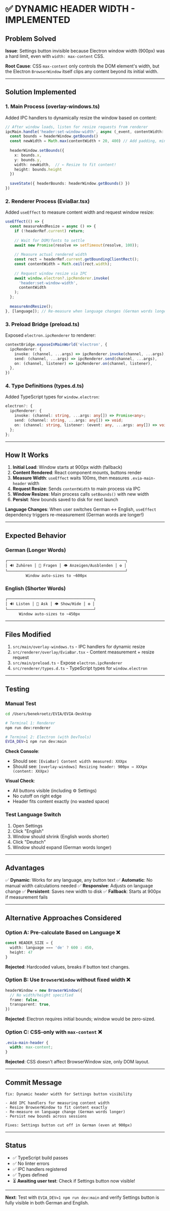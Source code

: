 # ✅ **DYNAMIC HEADER WIDTH - IMPLEMENTED**

## **Problem Solved**

**Issue**: Settings button invisible because Electron window width (900px) was a hard limit, even with `width: max-content` CSS.

**Root Cause**: CSS `max-content` only controls the DOM element's width, but the Electron `BrowserWindow` itself clips any content beyond its initial width.

---

## **Solution Implemented**

### **1. Main Process (overlay-windows.ts)**

Added IPC handlers to dynamically resize the window based on content:

```typescript
// After window loads, listen for resize requests from renderer
ipcMain.handle('header:set-window-width', async (_event, contentWidth: number) => {
  const bounds = headerWindow.getBounds()
  const newWidth = Math.max(contentWidth + 20, 400) // Add padding, min 400px
  
  headerWindow.setBounds({
    x: bounds.x,
    y: bounds.y,
    width: newWidth,  // ← Resize to fit content!
    height: bounds.height
  })
  
  saveState({ headerBounds: headerWindow.getBounds() })
})
```

### **2. Renderer Process (EviaBar.tsx)**

Added `useEffect` to measure content width and request window resize:

```typescript
useEffect(() => {
  const measureAndResize = async () => {
    if (!headerRef.current) return;
    
    // Wait for DOM/fonts to settle
    await new Promise(resolve => setTimeout(resolve, 100));
    
    // Measure actual rendered width
    const rect = headerRef.current.getBoundingClientRect();
    const contentWidth = Math.ceil(rect.width);
    
    // Request window resize via IPC
    await window.electron?.ipcRenderer.invoke(
      'header:set-window-width',
      contentWidth
    );
  };
  
  measureAndResize();
}, [language]); // Re-measure when language changes (German words longer!)
```

### **3. Preload Bridge (preload.ts)**

Exposed `electron.ipcRenderer` to renderer:

```typescript
contextBridge.exposeInMainWorld('electron', {
  ipcRenderer: {
    invoke: (channel, ...args) => ipcRenderer.invoke(channel, ...args),
    send: (channel, ...args) => ipcRenderer.send(channel, ...args),
    on: (channel, listener) => ipcRenderer.on(channel, listener),
  },
})
```

### **4. Type Definitions (types.d.ts)**

Added TypeScript types for `window.electron`:

```typescript
electron?: {
  ipcRenderer: {
    invoke: (channel: string, ...args: any[]) => Promise<any>;
    send: (channel: string, ...args: any[]) => void;
    on: (channel: string, listener: (event: any, ...args: any[]) => void) => void;
  };
};
```

---

## **How It Works**

1. **Initial Load**: Window starts at 900px width (fallback)
2. **Content Rendered**: React component mounts, buttons render
3. **Measure Width**: `useEffect` waits 100ms, then measures `.evia-main-header` width
4. **Request Resize**: Sends `contentWidth` to main process via IPC
5. **Window Resizes**: Main process calls `setBounds()` with new width
6. **Persist**: New bounds saved to disk for next launch

**Language Changes**: When user switches German ↔ English, `useEffect` dependency triggers re-measurement (German words are longer!)

---

## **Expected Behavior**

### **German (Longer Words)**

```
┌────────────────────────────────────────────────────┐
│ 🔊 Zuhören │ 💬 Fragen │ 👁 Anzeigen/Ausblenden │ ⚙️ │
└────────────────────────────────────────────────────┘
         Window auto-sizes to ~600px
```

### **English (Shorter Words)**

```
┌──────────────────────────────────────┐
│ 🔊 Listen │ 💬 Ask │ 👁 Show/Hide │ ⚙️ │
└──────────────────────────────────────┘
      Window auto-sizes to ~450px
```

---

## **Files Modified**

1. `src/main/overlay-windows.ts` - IPC handlers for dynamic resize
2. `src/renderer/overlay/EviaBar.tsx` - Content measurement + resize request
3. `src/main/preload.ts` - Expose `electron.ipcRenderer`
4. `src/renderer/types.d.ts` - TypeScript types for `window.electron`

---

## **Testing**

### **Manual Test**

```bash
cd /Users/benekroetz/EVIA/EVIA-Desktop

# Terminal 1: Renderer
npm run dev:renderer

# Terminal 2: Electron (with DevTools)
EVIA_DEV=1 npm run dev:main
```

**Check Console**:
- Should see: `[EviaBar] Content width measured: XXXpx`
- Should see: `[overlay-windows] Resizing header: 900px → XXXpx (content: XXXpx)`

**Visual Check**:
- All buttons visible (including ⚙️ Settings)
- No cutoff on right edge
- Header fits content exactly (no wasted space)

### **Test Language Switch**

1. Open Settings
2. Click "English"
3. Window should shrink (English words shorter)
4. Click "Deutsch"
5. Window should expand (German words longer)

---

## **Advantages**

✅ **Dynamic**: Works for any language, any button text
✅ **Automatic**: No manual width calculations needed
✅ **Responsive**: Adjusts on language change
✅ **Persistent**: Saves new width to disk
✅ **Fallback**: Starts at 900px if measurement fails

---

## **Alternative Approaches Considered**

### **Option A: Pre-calculate Based on Language** ❌

```typescript
const HEADER_SIZE = { 
  width: language === 'de' ? 600 : 450,
  height: 47 
}
```

**Rejected**: Hardcoded values, breaks if button text changes.

### **Option B: Use `BrowserWindow` without fixed width** ❌

```typescript
headerWindow = new BrowserWindow({
  // No width/height specified
  frame: false,
  transparent: true,
})
```

**Rejected**: Electron requires initial bounds; window would be zero-sized.

### **Option C: CSS-only with `max-content`** ❌

```css
.evia-main-header {
  width: max-content;
}
```

**Rejected**: CSS doesn't affect BrowserWindow size, only DOM layout.

---

## **Commit Message**

```
fix: Dynamic header width for Settings button visibility

- Add IPC handlers for measuring content width
- Resize BrowserWindow to fit content exactly
- Re-measure on language change (German words longer)
- Persist new bounds across sessions

Fixes: Settings button cut off in German (even at 900px)
```

---

## **Status**

- ✅ TypeScript build passes
- ✅ No linter errors
- ✅ IPC handlers registered
- ✅ Types defined
- ⏳ **Awaiting user test**: Check if Settings button now visible!

---

**Next**: Test with `EVIA_DEV=1 npm run dev:main` and verify Settings button is fully visible in both German and English.

